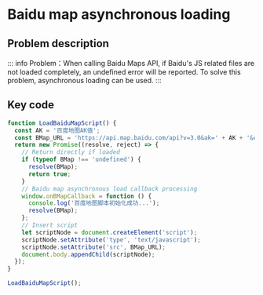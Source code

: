 # Baidu map asynchronous loading

## Problem description

::: info
Problem：When calling Baidu Maps API, if Baidu's JS related files are not loaded completely, an undefined error will be reported. To solve this problem, asynchronous loading can be used.
:::

## Key code

```javascript
function LoadBaiduMapScript() {
  const AK = '百度地图AK值';
  const BMap_URL = 'https://api.map.baidu.com/api?v=3.0&ak=' + AK + '&callback=onBMapCallback';
  return new Promise((resolve, reject) => {
    // Return directly if loaded
    if (typeof BMap !== 'undefined') {
      resolve(BMap);
      return true;
    }
    // Baidu map asynchronous load callback processing
    window.onBMapCallback = function () {
      console.log('百度地图脚本初始化成功...');
      resolve(BMap);
    };
    // Insert script
    let scriptNode = document.createElement('script');
    scriptNode.setAttribute('type', 'text/javascript');
    scriptNode.setAttribute('src', BMap_URL);
    document.body.appendChild(scriptNode);
  });
}

LoadBaiduMapScript();
```
